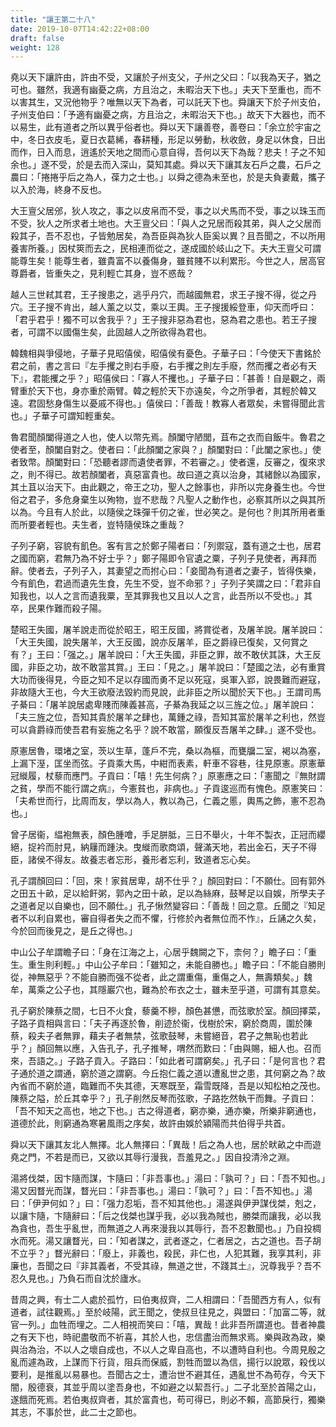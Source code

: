 ```yaml
---
title: "讓王第二十八"
date: 2019-10-07T14:42:22+08:00
draft: false
weight: 128
---
```




堯以天下讓許由，許由不受，又讓於子州支父，子州之父曰：「<span class="text-secondary">以我為天子，猶之可也。雖然，我適有幽憂之病，方且治之，未暇治天下也。</span>」夫天下至重也，而不以害其生，又況他物乎？唯無以天下為者，可以託天下也。舜讓天下於子州支伯，子州支伯曰：「<span class="text-secondary">予適有幽憂之病，方且治之，未暇治天下也。</span>」故天下大器也，而不以易生，此有道者之所以異乎俗者也。舜以天下讓善卷，善卷曰：「<span class="text-secondary">余立於宇宙之中，冬日衣皮毛，夏日衣葛絺，春耕種，形足以勞動，秋收斂，身足以休食，日出而作，日入而息，逍遙於天地之間而心意自得，吾何以天下為哉？悲夫！子之不知余也。</span>」遂不受，於是去而入深山，莫知其處。舜以天下讓其友石戶之農，石戶之農曰：「<span class="text-secondary">捲捲乎后之為人，葆力之士也。</span>」以舜之德為未至也，於是夫負妻戴，攜子以入於海，終身不反也。



大王亶父居邠，狄人攻之，事之以皮帛而不受，事之以犬馬而不受，事之以珠玉而不受，狄人之所求者土地也。大王亶父曰：「<span class="text-secondary">與人之兄居而殺其弟，與人之父居而殺其子，吾不忍也，子皆勉居矣，為吾臣與為狄人臣奚以異？且吾聞之，不以所用養害所養。</span>」因杖筴而去之，民相連而從之，遂成國於岐山之下。夫大王亶父可謂能尊生矣！能尊生者，雖貴富不以養傷身，雖貧賤不以利累形。今世之人，居高官尊爵者，皆重失之，見利輕亡其身，豈不惑哉？



越人三世弒其君，王子搜患之，逃乎丹穴，而越國無君，求王子搜不得，從之丹穴。王子搜不肯出，越人薰之以艾，乘以王輿。王子搜援綏登車，仰天而呼曰：「<span class="text-secondary">君乎君乎！獨不可以舍我乎？</span>」王子搜非惡為君也，惡為君之患也。若王子搜者，可謂不以國傷生矣，此固越人之所欲得為君也。



韓魏相與爭侵地，子華子見昭僖侯，昭僖侯有憂色。子華子曰：「<span class="text-secondary">今使天下書銘於君之前，書之言曰『左手攫之則右手廢，右手攫之則左手廢，然而攫之者必有天下』，君能攫之乎？</span>」昭僖侯曰：「<span class="text-secondary">寡人不攫也。</span>」子華子曰：「<span class="text-secondary">甚善！自是觀之，兩臂重於天下也，身亦重於兩臂。韓之輕於天下亦遠矣，今之所爭者，其輕於韓又遠。君固愁身傷生以憂戚不得也。</span>」僖侯曰：「<span class="text-secondary">善哉！教寡人者眾矣，未嘗得聞此言也。</span>」子華子可謂知輕重矣。



魯君聞顏闔得道之人也，使人以幣先焉。顏闔守陋閭，苴布之衣而自飯牛。魯君之使者至，顏闔自對之。使者曰：「<span class="text-secondary">此顏闔之家與？</span>」顏闔對曰：「<span class="text-secondary">此闔之家也。</span>」使者致幣。顏闔對曰：「<span class="text-secondary">恐聽者謬而遺使者罪，不若審之。</span>」使者還，反審之，復來求之，則不得已。故若顏闔者，真惡富貴也。故曰道之真以治身，其緒餘以為國家，其土苴以治天下。由此觀之，帝王之功，聖人之餘事也，非所以完身養生也。今世俗之君子，多危身棄生以殉物，豈不悲哉？凡聖人之動作也，必察其所以之與其所以為。今且有人於此，以隨侯之珠彈千仞之雀，世必笑之。是何也？則其所用者重而所要者輕也。夫生者，豈特隨侯珠之重哉？



子列子窮，容貌有飢色。客有言之於鄭子陽者曰：「<span class="text-secondary">列禦寇，蓋有道之士也，居君之國而窮，君無乃為不好士乎？</span>」鄭子陽即令官遺之粟，子列子見使者，再拜而辭。使者去，子列子入，其妻望之而拊心曰：「<span class="text-secondary">妾聞為有道者之妻子，皆得佚樂，今有飢色，君過而遺先生食，先生不受，豈不命邪？</span>」子列子笑謂之曰：「<span class="text-secondary">君非自知我也，以人之言而遺我粟，至其罪我也又且以人之言，此吾所以不受也。</span>」其卒，民果作難而殺子陽。



楚昭王失國，屠羊說走而從於昭王，昭王反國，將賞從者，及屠羊說。屠羊說曰：「<span class="text-secondary">大王失國，說失屠羊，大王反國，說亦反屠羊，臣之爵祿已復矣，又何賞之有？</span>」王曰：「<span class="text-secondary">强之。</span>」屠羊說曰：「<span class="text-secondary">大王失國，非臣之罪，故不敢伏其誅，大王反國，非臣之功，故不敢當其賞。</span>」王曰：「<span class="text-secondary">見之。</span>」屠羊說曰：「<span class="text-secondary">楚國之法，必有重賞大功而後得見，今臣之知不足以存國而勇不足以死寇，吳軍入郢，說畏難而避寇，非故隨大王也，今大王欲廢法毀約而見說，此非臣之所以聞於天下也。</span>」王謂司馬子綦曰：「<span class="text-secondary">屠羊說居處卑賤而陳義甚高，子綦為我延之以三旌之位。</span>」屠羊說曰：「<span class="text-secondary">夫三旌之位，吾知其貴於屠羊之肆也，萬鍾之祿，吾知其富於屠羊之利也，然豈可以貪爵祿而使吾君有妄施之名乎？說不敢當，願復反吾屠羊之肆。</span>」遂不受也。



原憲居魯，環堵之室，茨以生草，蓬戶不完，桑以為樞，而甕牖二室，褐以為塞，上漏下溼，匡坐而弦。子貢乘大馬，中紺而表素，軒車不容巷，往見原憲。原憲華冠縰履，杖藜而應門。子貢曰：「<span class="text-secondary">嘻！先生何病？</span>」原憲應之曰：「<span class="text-secondary">憲聞之『無財謂之貧，學而不能行謂之病』，今憲貧也，非病也。</span>」子貢逡巡而有愧色。原憲笑曰：「<span class="text-secondary">夫希世而行，比周而友，學以為人，教以為己，仁義之慝，輿馬之飾，憲不忍為也。</span>」



曾子居衞，緼袍無表，顏色腫噲，手足胼胝，三日不舉火，十年不製衣，正冠而纓絕，捉衿而肘見，納屨而踵決。曳縰而歌商頌，聲滿天地，若出金石，天子不得臣，諸侯不得友。故養志者忘形，養形者忘利，致道者忘心矣。



孔子謂顏回曰：「<span class="text-secondary">回，來！家貧居卑，胡不仕乎？</span>」顏回對曰：「<span class="text-secondary">不願仕。回有郭外之田五十畝，足以給飦粥，郭內之田十畝，足以為絲麻，鼓琴足以自娛，所學夫子之道者足以自樂也，回不願仕。</span>」孔子愀然變容曰：「<span class="text-secondary">善哉！回之意。丘聞之『知足者不以利自累也，審自得者失之而不懼，行修於內者無位而不怍』，丘誦之久矣，今於回而後見之，是丘之得也。</span>」



中山公子牟謂瞻子曰：「<span class="text-secondary">身在江海之上，心居乎魏闕之下，柰何？</span>」瞻子曰：「<span class="text-secondary">重生。重生則利輕。</span>」中山公子牟曰：「<span class="text-secondary">雖知之，未能自勝也。</span>」瞻子曰：「<span class="text-secondary">不能自勝則從，神無惡乎？不能自勝而强不從者，此之謂重傷，重傷之人，無壽類矣。</span>」魏牟，萬乘之公子也，其隱巖穴也，難為於布衣之士，雖未至乎道，可謂有其意矣。



孔子窮於陳蔡之間，七日不火食，藜羹不糝，顏色甚憊，而弦歌於室。顏回擇菜，子路子貢相與言曰：「<span class="text-secondary">夫子再逐於魯，削迹於衞，伐樹於宋，窮於商周，圍於陳蔡，殺夫子者無罪，藉夫子者無禁，弦歌鼓琴，未嘗絕音，君子之無恥也若此乎？</span>」顏回無以應，入告孔子，孔子推琴，喟然而歎曰：「<span class="text-secondary">由與賜，細人也。召而來，吾語之。</span>」子路子貢入。子路曰：「<span class="text-secondary">如此者可謂窮矣。</span>」孔子曰：「<span class="text-secondary">是何言也？君子通於道之謂通，窮於道之謂窮。今丘抱仁義之道以遭亂世之患，其何窮之為？故內省而不窮於道，臨難而不失其德，天寒既至，霜雪既降，吾是以知松柏之茂也。陳蔡之隘，於丘其幸乎？</span>」孔子削然反琴而弦歌，子路扢然執干而舞。子貢曰：「<span class="text-secondary">吾不知天之高也，地之下也。</span>」古之得道者，窮亦樂，通亦樂，所樂非窮通也，道德於此，則窮通為寒暑風雨之序矣，故許由娛於潁陽而共伯得乎共首。



舜以天下讓其友北人無擇。北人無擇曰：「<span class="text-secondary">異哉！后之為人也，居於畎畝之中而遊堯之門，不若是而已，又欲以其辱行漫我，吾羞見之。</span>」因自投清泠之淵。



湯將伐桀，因卞隨而謀，卞隨曰：「<span class="text-secondary">非吾事也。</span>」湯曰：「<span class="text-secondary">孰可？</span>」曰：「<span class="text-secondary">吾不知也。</span>」湯又因瞀光而謀，瞀光曰：「<span class="text-secondary">非吾事也。</span>」湯曰：「<span class="text-secondary">孰可？</span>」曰：「<span class="text-secondary">吾不知也。</span>」湯曰：「<span class="text-secondary">伊尹何如？</span>」曰：「<span class="text-secondary">强力忍垢，吾不知其他也。</span>」湯遂與伊尹謀伐桀，剋之，以讓卞隨，卞隨辭曰：「<span class="text-secondary">后之伐桀也謀乎我，必以我為賊也，勝桀而讓我，必以我為貪也，吾生乎亂世，而無道之人再來漫我以其辱行，吾不忍數聞也。</span>」乃自投椆水而死。湯又讓瞀光，曰：「<span class="text-secondary">知者謀之，武者遂之，仁者居之，古之道也。吾子胡不立乎？</span>」瞀光辭曰：「<span class="text-secondary">廢上，非義也，殺民，非仁也，人犯其難，我享其利，非廉也，吾聞之曰『非其義者，不受其祿，無道之世，不踐其土』，況尊我乎？吾不忍久見也。</span>」乃負石而自沈於廬水。



昔周之興，有士二人處於孤竹，曰伯夷叔齊，二人相謂曰：「<span class="text-secondary">吾聞西方有人，似有道者，試往觀焉。</span>」至於岐陽，武王聞之，使叔旦往見之，與盟曰：「<span class="text-secondary">加富二等，就官一列。</span>」血牲而埋之。二人相視而笑曰：「<span class="text-secondary">嘻，異哉！此非吾所謂道也。昔者神農之有天下也，時祀盡敬而不祈喜，其於人也，忠信盡治而無求焉。樂與政為政，樂與治為治，不以人之壞自成也，不以人之卑自高也，不以遭時自利也。今周見殷之亂而遽為政，上謀而下行貨，阻兵而保威，割牲而盟以為信，揚行以說眾，殺伐以要利，是推亂以易暴也。吾聞古之士，遭治世不避其任，遇亂世不為苟存，今天下闇，殷德衰，其並乎周以塗吾身也，不如避之以絜吾行。</span>」二子北至於首陽之山，遂餓而死焉。若伯夷叔齊者，其於富貴也，苟可得已，則必不賴，高節戾行，獨樂其志，不事於世，此二士之節也。